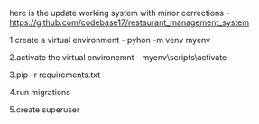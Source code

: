 here is the update working system with minor corrections - https://github.com/codebase17/restaurant_management_system

1.create a virtual environment - pyhon -m venv myenv

2.activate the virtual environemnt - myenv\scripts\activate

3.pip -r requirements.txt

4.run migrations

5.create superuser
